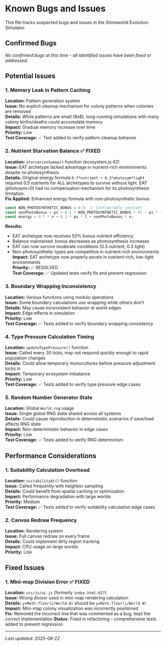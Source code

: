 # Known Bugs and Issues

This file tracks suspected bugs and issues in the Slimeworld Evolution Simulator.

## Confirmed Bugs

*No confirmed bugs at this time - all identified issues have been fixed or addressed.*

## Potential Issues

### 1. Memory Leak in Pattern Caching
**Location:** Pattern generation system  
**Issue:** No explicit cleanup mechanism for colony patterns when colonies are removed  
**Details:** While patterns are small (8x8), long-running simulations with many colony births/deaths could accumulate memory  
**Impact:** Gradual memory increase over time  
**Priority:** Low  
**Test Coverage:** ✅ Test added to verify pattern cleanup behavior

### 2. Nutrient Starvation Balance ✅ FIXED
**Location:** `starvationSweep()` function (ecosystem.js:42)  
**Issue:** EAT archetype lacked advantage in nutrient-rich environments despite no photosynthesis  
**Details:** Original energy formula `0.7*nutrient + 0.3*photosym*light` required 0.5 nutrients for ALL archetypes to survive without light. EAT (photosym=0) had no compensation mechanism for its photosynthesis limitation.  
**Fix Applied:** Enhanced energy formula with non-photosynthetic bonus:
```javascript
const NON_PHOTOSYNTHETIC_BONUS = 0.5; // Configurable constant
const nonPhotoBonus = ps < 0.1 ? NON_PHOTOSYNTHETIC_BONUS * (1 - ps * 10) : 0;
const energy = 0.7 * n + 0.3 * ps * l + nonPhotoBonus * n;
```
**Results:**
- EAT archetype now receives 50% bonus nutrient efficiency  
- Balance maintained: bonus decreases as photosynthesis increases
- EAT can now survive moderate conditions (0.3 nutrient, 0.3 light)
- Non-photosynthetic types are competitive in nutrient-rich environments
**Impact:** EAT archetype now properly excels in nutrient-rich, low-light environments  
**Priority:** ✅ RESOLVED  
**Test Coverage:** ✅ Updated tests verify fix and prevent regression

### 3. Boundary Wrapping Inconsistency
**Location:** Various functions using modulo operations  
**Issue:** Some boundary calculations use wrapping while others don't  
**Details:** May cause inconsistent behavior at world edges  
**Impact:** Edge effects in simulation  
**Priority:** Low  
**Test Coverage:** ✅ Tests added to verify boundary wrapping consistency

### 4. Type Pressure Calculation Timing
**Location:** `updateTypePressure()` function  
**Issue:** Called every 30 ticks, may not respond quickly enough to rapid population changes  
**Details:** Could allow temporary monocultures before pressure adjustment kicks in  
**Impact:** Temporary ecosystem imbalance  
**Priority:** Low  
**Test Coverage:** ✅ Tests added to verify type pressure edge cases

### 5. Random Number Generator State
**Location:** Global `World.rng` usage  
**Issue:** Single global RNG state shared across all systems  
**Details:** Could cause reproduction in deterministic scenarios if save/load affects RNG state  
**Impact:** Non-deterministic behavior in edge cases  
**Priority:** Low  
**Test Coverage:** ✅ Tests added to verify RNG determinism

## Performance Considerations

### 1. Suitability Calculation Overhead
**Location:** `suitabilityAt()` function  
**Issue:** Called frequently with neighbor sampling  
**Details:** Could benefit from spatial caching or optimization  
**Impact:** Performance degradation with large worlds  
**Priority:** Medium  
**Test Coverage:** ✅ Tests added to verify suitability calculation edge cases

### 2. Canvas Redraw Frequency
**Location:** Rendering system  
**Issue:** Full canvas redraw on every frame  
**Details:** Could implement dirty region tracking  
**Impact:** CPU usage on large worlds  
**Priority:** Low

## Fixed Issues

### 1. Mini-map Division Error ✅ FIXED
**Location:** `src/js/ui.js` (formerly `index.html:627`)  
**Issue:** Wrong divisor used in mini-map rendering calculation  
**Details:** `y=Math.floor(i/World.H)` should be `y=Math.floor(i/World.W)`  
**Impact:** Mini-map colony visualization was incorrectly positioned  
**Fix:** Removed the incorrect line that was commented as a bug, kept the correct implementation
**Status:** Fixed in refactoring - comprehensive tests added to prevent regression

---
*Last updated: 2025-08-22*
